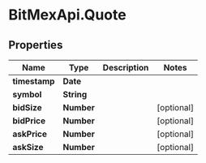 # BitMexApi.Quote

## Properties
Name | Type | Description | Notes
------------ | ------------- | ------------- | -------------
**timestamp** | **Date** |  | 
**symbol** | **String** |  | 
**bidSize** | **Number** |  | [optional] 
**bidPrice** | **Number** |  | [optional] 
**askPrice** | **Number** |  | [optional] 
**askSize** | **Number** |  | [optional] 


